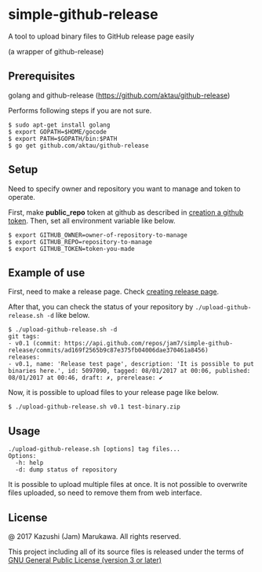 # simple-github-release
A tool to upload binary files to GitHub release page easily

(a wrapper of github-release)

## Prerequisites
golang and github-release (https://github.com/aktau/github-release)

Performs following steps if you are not sure.
```
$ sudo apt-get install golang
$ export GOPATH=$HOME/gocode
$ export PATH=$GOPATH/bin:$PATH
$ go get github.com/aktau/github-release
```

## Setup
Need to specify owner and repository you want to manage and token to operate.

First, make **public_repo** token at github as described in [creation a github token](https://help.github.com/articles/creating-an-access-token-for-command-line-use/).  Then, set all environment variable like below.
```
$ export GITHUB_OWNER=owner-of-repository-to-manage
$ export GITHUB_REPO=repository-to-manage
$ export GITHUB_TOKEN=token-you-made
```

## Example of use
First, need to make a release page.  Check [creating release page](https://help.github.com/articles/creating-releases/).

After that, you can check the status of your repository by `./upload-github-release.sh -d` like below.
```
$ ./upload-github-release.sh -d
git tags:
- v0.1 (commit: https://api.github.com/repos/jam7/simple-github-release/commits/ad169f2565b9c87e375fb04006dae370461a8456)
releases:
- v0.1, name: 'Release test page', description: 'It is possible to put binaries here.', id: 5097090, tagged: 08/01/2017 at 00:06, published: 08/01/2017 at 00:46, draft: ✗, prerelease: ✔
```

Now, it is possible to upload files to your release page like below.
```
$ ./upload-github-release.sh v0.1 test-binary.zip
```

## Usage
```
./upload-github-release.sh [options] tag files...
Options:
  -h: help
  -d: dump status of repository
```

It is possible to upload multiple files at once.  It is not possible to overwrite files uploaded, so need to remove them from web interface.

## License
@ 2017 Kazushi (Jam) Marukawa.  All rights reserved.

This project including all of its source files is released under the terms of [GNU General Public License (version 3 or later)](http://www.gnu.org/licenses/gpl.txt)
